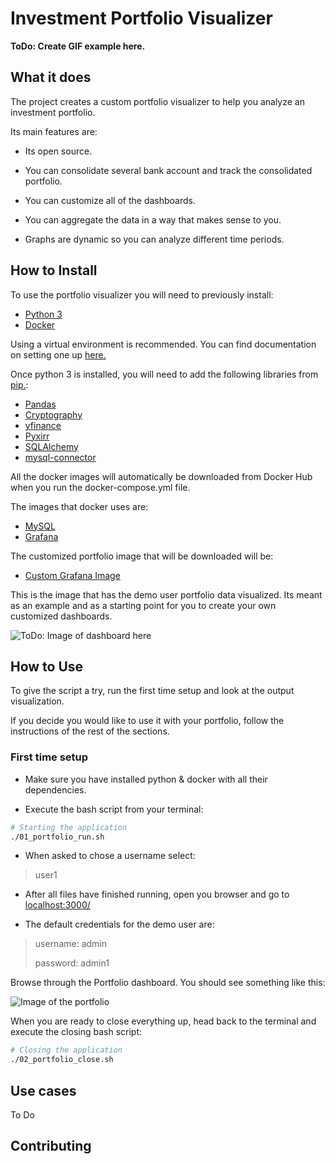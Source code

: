 # Investment Portfolio Visualizer

**ToDo: Create GIF example here.**

## What it does

The project creates a custom portfolio visualizer to help you analyze an investment portfolio.

Its main features are:

- Its open source.

- You can consolidate several bank account and track the consolidated portfolio.

- You can customize all of the dashboards.

- You can aggregate the data in a way that makes sense to you.

- Graphs are dynamic so you can analyze different time periods.

## How to Install

To use the portfolio visualizer you will need to previously install:

- [Python 3](https://www.python.org/downloads/)
- [Docker](https://www.docker.com/)

Using a virtual environment is recommended.
You can find documentation on setting one up [here.](https://docs.python.org/3/library/venv.html)

Once python 3 is installed, you will need to add the following libraries from [pip.](https://pypi.org/):

- [Pandas](https://pypi.org/project/pandas/)
- [Cryptography](https://pypi.org/project/cryptography/)
- [yfinance](https://pypi.org/project/yfinance/)
- [Pyxirr](https://pypi.org/project/pyxirr/)
- [SQLAlchemy](https://pypi.org/project/SQLAlchemy/)
- [mysql-connector](https://pypi.org/project/mysql-connector-python/)

All the docker images will automatically be downloaded from Docker Hub when you run the docker-compose.yml file.

The images that docker uses are:

- [MySQL](https://hub.docker.com/_/mysql)
- [Grafana](https://hub.docker.com/r/grafana/grafana)

The customized portfolio image that will be downloaded will be:

- [Custom Grafana Image](https://hub.docker.com/r/portfedh/portfolio_dashboard/tags)

This is the image that has the demo user portfolio data visualized.
Its meant as an example and as a starting point for you to create your own customized dashboards.

![ToDo: Image of dashboard here](https://google.com)

## How to Use

To give the script a try, run the first time setup and look at the output visualization.

If you decide you would like to use it with your portfolio, follow the instructions of the rest of the sections.

### First time setup

- Make sure you have installed python & docker with all their dependencies.

- Execute the bash script from your terminal:

```bash
# Starting the application
./01_portfolio_run.sh
```

- When asked to chose a username select:

> user1

- After all files have finished running, open you browser and go to [localhost:3000/](localhost:3000/)

- The default credentials for the demo user are:

> username: admin
>
> password: admin1

Browse through the Portfolio dashboard. You should see something like this:

![Image of the portfolio](localhost:3000/)

When you are ready to close everything up, head back to the terminal and execute the closing bash script:

```bash
# Closing the application
./02_portfolio_close.sh
```

## Use cases

To Do

## Contributing

